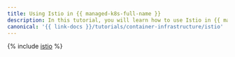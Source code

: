 ```yaml
---
title: Using Istio in {{ managed-k8s-full-name }}
description: In this tutorial, you will learn how to use Istio in {{ managed-k8s-name }}.
canonical: '{{ link-docs }}/tutorials/container-infrastructure/istio'
---
```


{% include [istio](../../_tutorials/k8s/istio.md) %}